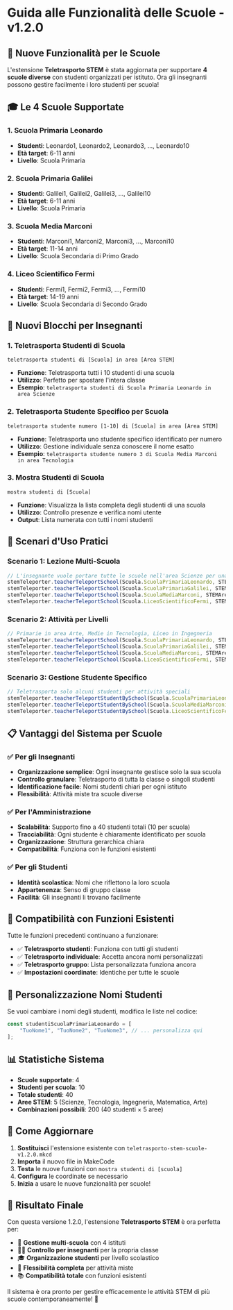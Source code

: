 # Guida alle Funzionalità delle Scuole - v1.2.0

## 🏫 Nuove Funzionalità per le Scuole

L'estensione **Teletrasporto STEM** è stata aggiornata per supportare **4 scuole diverse** con studenti organizzati per istituto. Ora gli insegnanti possono gestire facilmente i loro studenti per scuola!

## 🎓 Le 4 Scuole Supportate

### 1. **Scuola Primaria Leonardo**
- **Studenti**: Leonardo1, Leonardo2, Leonardo3, ..., Leonardo10
- **Età target**: 6-11 anni
- **Livello**: Scuola Primaria

### 2. **Scuola Primaria Galilei**  
- **Studenti**: Galilei1, Galilei2, Galilei3, ..., Galilei10
- **Età target**: 6-11 anni
- **Livello**: Scuola Primaria

### 3. **Scuola Media Marconi**
- **Studenti**: Marconi1, Marconi2, Marconi3, ..., Marconi10
- **Età target**: 11-14 anni
- **Livello**: Scuola Secondaria di Primo Grado

### 4. **Liceo Scientifico Fermi**
- **Studenti**: Fermi1, Fermi2, Fermi3, ..., Fermi10
- **Età target**: 14-19 anni
- **Livello**: Scuola Secondaria di Secondo Grado

## 🔧 Nuovi Blocchi per Insegnanti

### 1. **Teletrasporta Studenti di Scuola**
```
teletrasporta studenti di [Scuola] in area [Area STEM]
```
- **Funzione**: Teletrasporta tutti i 10 studenti di una scuola
- **Utilizzo**: Perfetto per spostare l'intera classe
- **Esempio**: `teletrasporta studenti di Scuola Primaria Leonardo in area Scienze`

### 2. **Teletrasporta Studente Specifico per Scuola**
```
teletrasporta studente numero [1-10] di [Scuola] in area [Area STEM]
```
- **Funzione**: Teletrasporta uno studente specifico identificato per numero
- **Utilizzo**: Gestione individuale senza conoscere il nome esatto
- **Esempio**: `teletrasporta studente numero 3 di Scuola Media Marconi in area Tecnologia`

### 3. **Mostra Studenti di Scuola**
```
mostra studenti di [Scuola]
```
- **Funzione**: Visualizza la lista completa degli studenti di una scuola
- **Utilizzo**: Controllo presenze e verifica nomi utente
- **Output**: Lista numerata con tutti i nomi studenti

## 🎯 Scenari d'Uso Pratici

### Scenario 1: Lezione Multi-Scuola
```typescript
// L'insegnante vuole portare tutte le scuole nell'area Scienze per una lezione congiunta
stemTeleporter.teacherTeleportSchool(Scuola.ScuolaPrimariaLeonardo, STEMArea.Science);
stemTeleporter.teacherTeleportSchool(Scuola.ScuolaPrimariaGalilei, STEMArea.Science);
stemTeleporter.teacherTeleportSchool(Scuola.ScuolaMediaMarconi, STEMArea.Science);
stemTeleporter.teacherTeleportSchool(Scuola.LiceoScientificoFermi, STEMArea.Science);
```

### Scenario 2: Attività per Livelli
```typescript
// Primarie in area Arte, Medie in Tecnologia, Liceo in Ingegneria
stemTeleporter.teacherTeleportSchool(Scuola.ScuolaPrimariaLeonardo, STEMArea.Arts);
stemTeleporter.teacherTeleportSchool(Scuola.ScuolaPrimariaGalilei, STEMArea.Arts);
stemTeleporter.teacherTeleportSchool(Scuola.ScuolaMediaMarconi, STEMArea.Technology);
stemTeleporter.teacherTeleportSchool(Scuola.LiceoScientificoFermi, STEMArea.Engineering);
```

### Scenario 3: Gestione Studente Specifico
```typescript
// Teletrasporta solo alcuni studenti per attività speciali
stemTeleporter.teacherTeleportStudentBySchool(Scuola.ScuolaPrimariaLeonardo, 1, STEMArea.Mathematics);
stemTeleporter.teacherTeleportStudentBySchool(Scuola.ScuolaMediaMarconi, 5, STEMArea.Mathematics);
stemTeleporter.teacherTeleportStudentBySchool(Scuola.LiceoScientificoFermi, 3, STEMArea.Mathematics);
```

## 📋 Vantaggi del Sistema per Scuole

### ✅ **Per gli Insegnanti**
- **Organizzazione semplice**: Ogni insegnante gestisce solo la sua scuola
- **Controllo granulare**: Teletrasporto di tutta la classe o singoli studenti
- **Identificazione facile**: Nomi studenti chiari per ogni istituto
- **Flessibilità**: Attività miste tra scuole diverse

### ✅ **Per l'Amministrazione**
- **Scalabilità**: Supporto fino a 40 studenti totali (10 per scuola)
- **Tracciabilità**: Ogni studente è chiaramente identificato per scuola
- **Organizzazione**: Struttura gerarchica chiara
- **Compatibilità**: Funziona con le funzioni esistenti

### ✅ **Per gli Studenti**
- **Identità scolastica**: Nomi che riflettono la loro scuola
- **Appartenenza**: Senso di gruppo classe
- **Facilità**: Gli insegnanti li trovano facilmente

## 🔄 Compatibilità con Funzioni Esistenti

Tutte le funzioni precedenti continuano a funzionare:
- ✅ **Teletrasporto studenti**: Funziona con tutti gli studenti
- ✅ **Teletrasporto individuale**: Accetta ancora nomi personalizzati
- ✅ **Teletrasporto gruppo**: Lista personalizzata funziona ancora
- ✅ **Impostazioni coordinate**: Identiche per tutte le scuole

## 🎨 Personalizzazione Nomi Studenti

Se vuoi cambiare i nomi degli studenti, modifica le liste nel codice:

```typescript
const studentiScuolaPrimariaLeonardo = [
    "TuoNome1", "TuoNome2", "TuoNome3", // ... personalizza qui
];
```

## 📊 Statistiche Sistema

- **Scuole supportate**: 4
- **Studenti per scuola**: 10
- **Totale studenti**: 40
- **Aree STEM**: 5 (Scienze, Tecnologia, Ingegneria, Matematica, Arte)
- **Combinazioni possibili**: 200 (40 studenti × 5 aree)

## 🚀 Come Aggiornare

1. **Sostituisci** l'estensione esistente con `teletrasporto-stem-scuole-v1.2.0.mkcd`
2. **Importa** il nuovo file in MakeCode
3. **Testa** le nuove funzioni con `mostra studenti di [scuola]`
4. **Configura** le coordinate se necessario
5. **Inizia** a usare le nuove funzionalità per scuole!

## 🎯 Risultato Finale

Con questa versione 1.2.0, l'estensione **Teletrasporto STEM** è ora perfetta per:

- 🏫 **Gestione multi-scuola** con 4 istituti
- 👨‍🏫 **Controllo per insegnanti** per la propria classe
- 🎓 **Organizzazione studenti** per livello scolastico
- 🔄 **Flessibilità completa** per attività miste
- 📚 **Compatibilità totale** con funzioni esistenti

Il sistema è ora pronto per gestire efficacemente le attività STEM di più scuole contemporaneamente! 🎉
